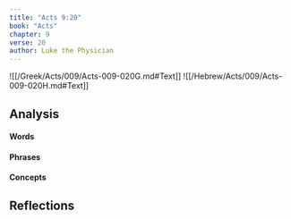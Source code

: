 ```yaml
---
title: "Acts 9:20"
book: "Acts"
chapter: 9
verse: 20
author: Luke the Physician
---
```

![[/Greek/Acts/009/Acts-009-020G.md#Text]]
![[/Hebrew/Acts/009/Acts-009-020H.md#Text]]

## Analysis

#### Words

#### Phrases

#### Concepts

## Reflections
